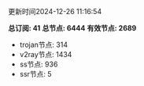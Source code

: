 更新时间2024-12-26 11:16:54

**总订阅: 41**
**总节点: 6444**
**有效节点: 2689**
- trojan节点: 314
- v2ray节点: 1434
- ss节点: 936
- ssr节点: 5
